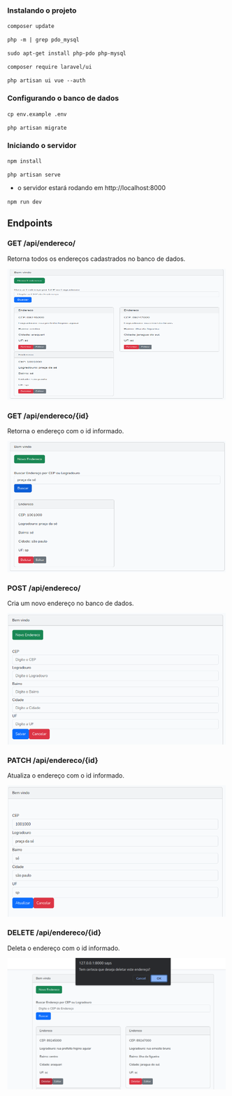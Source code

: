 ### Instalando o projeto

`composer update`

`php -m | grep pdo_mysql`

`sudo apt-get install php-pdo php-mysql`

`composer require laravel/ui`

`php artisan ui vue --auth`

### Configurando o banco de dados

`cp env.example .env`

`php artisan migrate`

### Iniciando o servidor

`npm install`

`php artisan serve`

- o servidor estará rodando em http://localhost:8000

`npm run dev`

## Endpoints

### GET /api/endereco/

Retorna todos os endereços cadastrados no banco de dados.

<img src="app/../resources/img/Screenshot%20from%202023-08-14%2009-41-21.png" width="500" height="300">

### GET /api/endereco/{id}

Retorna o endereço com o id informado.

<img src="app/../resources/img/Screenshot%20from%202023-08-14%2009-43-45.png" width="500" height="300">

### POST /api/endereco/

Cria um novo endereço no banco de dados.

<img src="app/../resources/img/Screenshot%20from%202023-08-14%2009-42-22.png" width="500" height="300">

### PATCH /api/endereco/{id}

Atualiza o endereço com o id informado.

<img src="app/../resources/img/Screenshot%20from%202023-08-14%2009-43-13.png" width="500" height="300">

### DELETE /api/endereco/{id}

Deleta o endereço com o id informado.

<img src="app/../resources/img/Screenshot from 2023-08-14 09-52-36.png" width="500" height="300">
